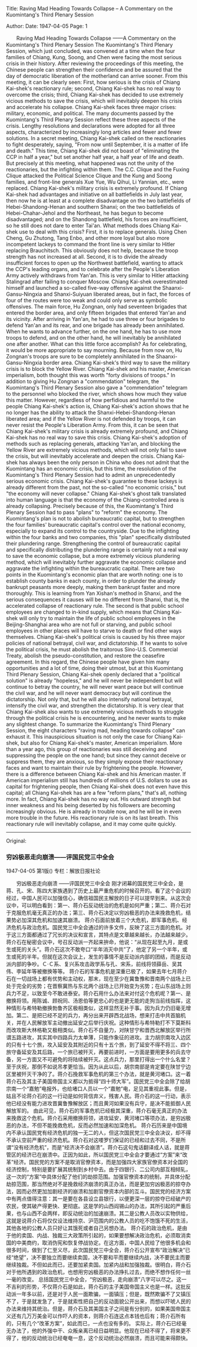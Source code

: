 Title: Raving Mad Heading Towards Collapse – A Commentary on the Kuomintang's Third Plenary Session

Author:
Date: 1947-04-05
Page: 1

　　Raving Mad Heading Towards Collapse
    ——A Commentary on the Kuomintang's Third Plenary Session
    The Kuomintang's Third Plenary Session, which just concluded, was convened at a time when the four families of Chiang, Kung, Soong, and Chen were facing the most serious crisis in their history. After reviewing the proceedings of this meeting, the Chinese people can strengthen their confidence and be assured that the day of democratic liberation of the motherland can arrive sooner. From this meeting, it can be clearly seen: First, how serious is the crisis of Chiang Kai-shek's reactionary rule; second, Chiang Kai-shek has no real way to overcome the crisis; third, Chiang Kai-shek has decided to use extremely vicious methods to save the crisis, which will inevitably deepen his crisis and accelerate his collapse.
    Chiang Kai-shek faces three major crises: military, economic, and political. The many documents passed by the Kuomintang's Third Plenary Session reflect these three aspects of the crisis. Lengthy resolutions and declarations were adopted for all three aspects, characterized by increasingly long articles and fewer and fewer solutions. In a secret meeting, Chiang Kai-shek called on the reactionaries to fight desperately, saying, "From now until September, it is a matter of life and death." This time, Chiang Kai-shek did not boast of "eliminating the CCP in half a year," but set another half year, a half year of life and death. But precisely at this meeting, what happened was not the unity of the reactionaries, but the infighting within them. The C.C. Clique and the Fuxing Clique attacked the Political Science Clique and the Kung and Soong families, and front-line generals Xue Yue, Wu Qihui, Li Yannian, etc., were replaced.
    Chiang Kai-shek's military crisis is extremely profound. If Chiang Kai-shek had advantages and initiative on all battlefields in July last year, then now he is at least at a complete disadvantage on the two battlefields of Hebei-Shandong-Henan and southern Shanxi; on the two battlefields of Hebei-Chahar-Jehol and the Northeast, he has begun to become disadvantaged; and on the Shandong battlefield, his forces are insufficient, so he still does not dare to enter Tai'an. What methods does Chiang Kai-shek use to deal with this crisis? First, it is to replace generals. Using Chen Cheng, Gu Zhutong, Tang Enbo, and other more loyal but also more incompetent lackeys to command the front line is very similar to Hitler replacing Brauchitsch. This obviously does not help, because the troop strength has not increased at all. Second, it is to divide the already insufficient forces to open up the Northwest battlefield, wanting to attack the CCP's leading organs, and to celebrate after the People's Liberation Army actively withdraws from Yan'an. This is very similar to Hitler attacking Stalingrad after failing to conquer Moscow. Chiang Kai-shek overestimated himself and launched a so-called five-way offensive against the Shaanxi-Gansu-Ningxia and Shanxi-Suiyuan liberated areas, but in fact, the forces of four of the routes were too weak and could only serve as symbolic offensives. The main force, Hu Zongnan, only had seventeen brigades that entered the border area, and only fifteen brigades that entered Yan'an and its vicinity. After arriving in Yan'an, he had to use three or four brigades to defend Yan'an and its rear, and one brigade has already been annihilated. When he wants to advance further, on the one hand, he has to use more troops to defend, and on the other hand, he will inevitably be annihilated one after another. What can this little force accomplish? As for celebrating, it would be more appropriate to say mourning. Because from now on, Hu Zongnan's troops are sure to be completely annihilated in the Shaanxi-Gansu-Ningxia border area. Chiang Kai-shek's third way to save the military crisis is to block the Yellow River. Chiang Kai-shek and his master, American imperialism, both thought this was worth "forty divisions of troops." In addition to giving Hu Zongnan a "commendation" telegram, the Kuomintang's Third Plenary Session also gave a "commendation" telegram to the personnel who blocked the river, which shows how much they value this matter. However, regardless of how perfidious and harmful to the people Chiang Kai-shek's action is, Chiang Kai-shek's action shows that he no longer has the ability to attack the Shanxi-Hebei-Shandong-Henan liberated area; and if the Yellow River is not defended by troops, it can never resist the People's Liberation Army.
    From this, it can be seen that Chiang Kai-shek's military crisis is already extremely profound, and Chiang Kai-shek has no real way to save this crisis. Chiang Kai-shek's adoption of methods such as replacing generals, attacking Yan'an, and blocking the Yellow River are extremely vicious methods, which will not only fail to save the crisis, but will inevitably accelerate and deepen the crisis.
    Chiang Kai-shek has always been the only person in China who does not admit that the Kuomintang has an economic crisis, but this time, the resolution of the Kuomintang's Third Plenary Session had to admit an unprecedentedly serious economic crisis. Chiang Kai-shek's guarantee to these lackeys is already different from the past, not the so-called "no economic crisis," but "the economy will never collapse." Chiang Kai-shek's ghost talk translated into human language is that the economy of the Chiang-controlled area is already collapsing. Precisely because of this, the Kuomintang's Third Plenary Session had to pass "plans" to "reform" the economy. The Kuomintang's plan is not to abolish bureaucratic capital, but to strengthen the four families' bureaucratic capital's control over the national economy, especially to expand its control to the countryside. Due to the infighting within the four banks and two companies, this "plan" specifically distributed their plundering range. Strengthening the control of bureaucratic capital and specifically distributing the plundering range is certainly not a real way to save the economic collapse, but a more extremely vicious plundering method, which will inevitably further aggravate the economic collapse and aggravate the infighting within the bureaucratic capital. There are two points in the Kuomintang's economic plan that are worth noting: one is to establish county banks in each county, in order to plunder the already bankrupt peasants more deeply, making them bankrupt faster and more thoroughly. This is learning from Yan Xishan's method in Shanxi, and the serious consequences it causes will be no different from Shanxi, that is, the accelerated collapse of reactionary rule. The second is that public school employees are changed to in-kind supply, which means that Chiang Kai-shek will only try to maintain the life of public school employees in the Beijing-Shanghai area who are not full or starving, and public school employees in other places will have to starve to death or find other ways themselves.
    Chiang Kai-shek's political crisis is caused by his three major policies of national betrayal, civil war, and dictatorship. If he wants to solve the political crisis, he must abolish the traitorous Sino-U.S. Commercial Treaty, abolish the pseudo-constitution, and restore the ceasefire agreement. In this regard, the Chinese people have given him many opportunities and a lot of time, doing their utmost, but at this Kuomintang Third Plenary Session, Chiang Kai-shek openly declared that a "political solution" is already "hopeless," and he will never be independent but will continue to betray the country, he will never want peace but will continue the civil war, and he will never want democracy but will continue the dictatorship. Not only that, but he will also intensify national betrayal, intensify the civil war, and strengthen the dictatorship. It is very clear that Chiang Kai-shek also wants to use extremely vicious methods to struggle through the political crisis he is encountering, and he never wants to make any slightest change.
    To summarize the Kuomintang's Third Plenary Session, the eight characters "raving mad, heading towards collapse" can exhaust it. This inauspicious situation is not only the case for Chiang Kai-shek, but also for Chiang Kai-shek's master, American imperialism. More than a year ago, this group of reactionaries was still deceiving and suppressing the people on the one hand; but since they cannot deceive or suppress them, they are anxious, so they simply expose their reactionary faces and want to maintain their rule by frightening the people. However, there is a difference between Chiang Kai-shek and his American master. If American imperialism still has hundreds of millions of U.S. dollars to use as capital for frightening people, then Chiang Kai-shek does not even have this capital; all Chiang Kai-shek has are a few "reform plans," that's all, nothing more.
    In fact, Chiang Kai-shek has no way out. His outward strength but inner weakness and his being deserted by his followers are becoming increasingly obvious. He is already in trouble now, and he will be in even more trouble in the future. His reactionary rule is on its last breath. This reactionary rule will inevitably collapse, and it may come quite quickly.



<hr /> 

Original: 


### 穷凶极恶走向崩溃——评国民党三中全会

1947-04-05
第1版()
专栏：解放日报社论

　　穷凶极恶走向崩溃
    ——评国民党三中全会
    刚才闭幕的国民党三中全会，是蒋、孔、宋、陈四大家族遇到了历史上最严重危机的时候召开的。看了这个会议的经过，中国人民可以加强信心，确信祖国民主解放的日子可以提早到来。从这次会议中，可以明白看到：第一、蒋介石反动统治的危机是如何严重；第二、蒋介石对于克服危机毫无真正的办法；第三、蒋介石决定以穷凶极恶的办法来挽救危机，结果势必加深其危机和加速其崩溃。
    蒋介石面前放着三个大危机，即军事危机、经济危机与政治危机。国民党三中全会通过的许多文件，反映了这三方面的危机。对于这三方面都通过了冗长的决议和宣言，其特点是文章越来越长，办法越来越少。蒋介石在秘密会议中，号召反动派一齐起来拚命，他说：“从现在起至九月，是或生或死的关头”。蒋介石这次不敢夸口“半年消灭中共”了，他定了另一个半年，或生或死的半年。但就在这次会议上，发生的事情不是反动派内部的团结，而是反动派内部的争吵。Ｃ·Ｃ系、复兴系攻击政学系与孔、宋系，前线将领薛岳、吴其伟、李延年等被撤换等等。
    蒋介石的军事危机是深重已极了，如果去年七月蒋介石在一切战场上都有优势和主动权，那末，现在至少在冀鲁豫和晋南两个战场上已处于完全的劣势；在晋察冀热与东北两个战场上已开始变为劣势；在山东战场上则兵力不足，以致至今不敢进泰安。蒋介石用什么办法来对付这个危机呢？第一、是撤换将领。用陈诚、顾祝同、汤恩伯等更忠心的也是更无能的走狗当前线指挥，这种情形与希特勒撤换勃鲁齐区极相类似，这样显然无补于事。因为兵力仍旧毫无增加。第二、是把已经不足的兵力，再分出来开辟西北战场，想来打击中共首脑机关，并在人民解放军主动撤出延安之后举行庆祝。这种情形与希特勒打不下莫斯科而改攻斯大林格勒又极相类似。蒋介石不自量力，对陕甘宁和晋西北解放区举行所谓五路进攻，其实其中四路兵力太单薄，只能作象征的进攻。主力胡宗南攻入边区的只有十七个旅，攻入延安及其附近的只有十五个旅，到了延安不得不将三、四个旅守备延安及其后路，一个旅已被歼灭，再要前进时，一方面是要用更多的兵去守备，另一方面又不可避免的将陆续被歼灭。这点兵力，那里打得出一个什么名堂？至于庆祝，那倒不如说吊孝更恰当。因为从此以后，胡宗南部是肯定要在陕甘宁边区里被歼灭干净的了。蒋介石挽救军事危机的第三个办法，就是黄河堵口。这一着蒋介石及其主子美国帝国主义都以为抵得“四十师大军”。国民党三中全会除了给胡宗南一个“嘉勉”电报外，也给堵口人员以一个“嘉勉”电，足见其重视此事。但是，姑且不论蒋介石的这一行动是如何背信弃义，残害人民。蒋介石的这一行动，表示他已经没有能力进攻晋冀鲁豫解放区；而且黄河如果没有兵守，是决不能抵御人民解放军的。
    由此可见，蒋介石的军事危机已经极其深重，蒋介石毫无真正的办法来挽救这个危机。蒋介石采用撤换将领，进攻延安，黄河堵口等项办法，是穷凶极恶的办法，不但不能挽救危机，反而必然加速和加深危机。
    蒋介石历来是中国境内不承认国民党有经济危机的独一无二的人，但这次国民党三中全会决议，却不得不承认空前严重的经济危机。蒋介石对这喽罗们保证的已经和过去不同，不是所谓“没有经济危机”，而是“经济决不会崩溃”。蒋介石这句鬼话翻译成人话，就是蒋管区的经济已在崩溃中。正因为如此，所以国民党三中全会才要通过“方案”来“改革”经济。国民党的方案不是取消官僚资本，而是加强四大家族官僚资本对全国的经济控制，特别是要扩展其统制到乡村中去。由于四银行、二公司内部互相倾轧，这一次的“方案”中具体分配了他们的劫掠范围。加强官僚资本的统制，并具体分配劫掠范围，那当然绝对不是挽救经济崩溃的真正办法，而是更加穷凶极恶的掠夺办法，因而必然更加加剧经济的崩溃和加剧官僚资本内部的互斗。国民党的经济方案中有两点值得注意：其一是要在各县设立县银行，以便更深一层的掠夺已经破产的农民，使其破产得更快、更彻底。这是学的山西阎锡山的办法，其所引起的严重后果，也与山西不会两样，即反动统治的加速崩溃。其二是公教人员改以实物供给，这就是说蒋介石将仅仅设法维持京、沪范围内的公教人员的吃不饱饿不死的生活，其他各地的公教人员只好让其饿死或者自己另想办法。
    蒋介石的政治危机，是由于他的卖国、内战、独裁三大政策所引起的，如果要想解决政治危机，必须取消卖国的中美商约，取消伪宪和恢复停战协定。在这方面，中国人民给了他很多机会和很多时间，做到了仁至义尽，此次国民党三中全会，蒋介石公开宣布“政治解决”已经“绝望”，决不要独立而要继续卖国，决不要和平而要继续内战，决不要民主而要继续独裁。不但如此而已，还要加紧卖国。加紧内战和加强独裁。很明白，蒋介石对于他所遇到的政治危机，也想用穷凶极恶的办法挣扎过去，而绝不想作任何一丝一毫的改变。
    总括国民党三中全会，“穷凶极恶，走向崩溃”八字可以尽之。这一不吉利的形势，不仅蒋介石是如此，蒋介石的主子美国帝国主义也是一样。这批反动派一年多以前，还是对于人民一面欺骗，一面镇压；但是，既然欺骗不了又镇压不了，于是就发急了，于是就索性把自己的反动面貌公开出来，而想以吓唬人民的办法来维持其统治。但是，蒋介石及其美国主子之间是有分别的，如果美国帝国主义还有几万万美金可以作吓人的资本，则蒋介石连这点本钱也后有；蒋介石所有的，只有几个“改革方案”，如此而已，一点也没有多的。
    实际上，蒋介石已经毫无办法了，他的外强中干、众叛亲离已经日益明显。他现在已经不得了，将来更不得了，他的反动统治已经奄奄一息，这个反动统治必然崩溃，而且可能来得颇快。
